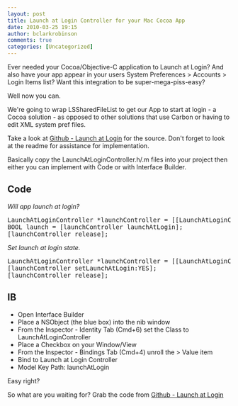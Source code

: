 ```yaml
---
layout: post
title: Launch at Login Controller for your Mac Cocoa App
date: 2010-03-25 19:15
author: bclarkrobinson
comments: true
categories: [Uncategorized]
---
```

Ever needed your Cocoa/Objective-C application to Launch at Login? And also have your app appear in your users System Preferences > Accounts > Login Items list? Want this integration to be super-mega-piss-easy?

Well now you can.

We're going to wrap LSSharedFileList to get our App to start at login - a Cocoa solution - as opposed to other solutions that use Carbon or having to edit XML system pref files.

Take a look at <a href="http://github.com/Mozketo/LaunchAtLoginController">Github - Launch at Login</a> for the source. Don't forget to look at the readme for assistance for implementation.

Basically copy the LaunchAtLoginController.h/.m files into your project then either you can implement with Code or with Interface Builder.

<h2>Code</h2>

<em>Will app launch at login?</em>

<pre lang="objc" colla="+">
LaunchAtLoginController *launchController = [[LaunchAtLoginController alloc] init];
BOOL launch = [launchController launchAtLogin];
[launchController release];
</pre>

<em>Set launch at login state.</em>

<pre lang="objc" colla="+">
LaunchAtLoginController *launchController = [[LaunchAtLoginController alloc] init];
[launchController setLaunchAtLogin:YES];
[launchController release];
</pre>

<h2>IB</h2>
<ul>
	<li>Open Interface Builder</li>
	<li>Place a NSObject (the blue box) into the nib window</li>
	<li>From the Inspector - Identity Tab (Cmd+6) set the Class to LaunchAtLoginController</li>
	<li>Place a Checkbox on your Window/View</li>
	<li>From the Inspector - Bindings Tab (Cmd+4) unroll the > Value item</li>
        <li>Bind to Launch at Login Controller</li>
	<li>Model Key Path: launchAtLogin</li>
</ul>

Easy right?

So what are you waiting for? Grab the code from <a href="http://github.com/Mozketo/LaunchAtLoginController">Github - Launch at Login</a>
